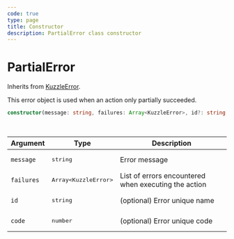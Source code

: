 ```yaml
---
code: true
type: page
title: Constructor
description: PartialError class constructor
---
```


# PartialError

Inherits from [KuzzleError](/core/2/framework/abstract-classes/kuzzle-error/constructor).

This error object is used when an action only partially succeeded.


```ts
constructor(message: string, failures: Array<KuzzleError>, id?: string, code?: number)
```

<br/>

| Argument       | Type      | Description            |
| -------------- | --------- | ---------------------- |
| `message`      | <pre>string</pre> | Error message  |
| `failures`     | <pre>Array&lt;KuzzleError&gt;</pre> | List of errors encountered when executing the action |
| `id`           | <pre>string</pre> | (optional) Error unique name |
| `code`         | <pre>number</pre> | (optional) Error unique code |
